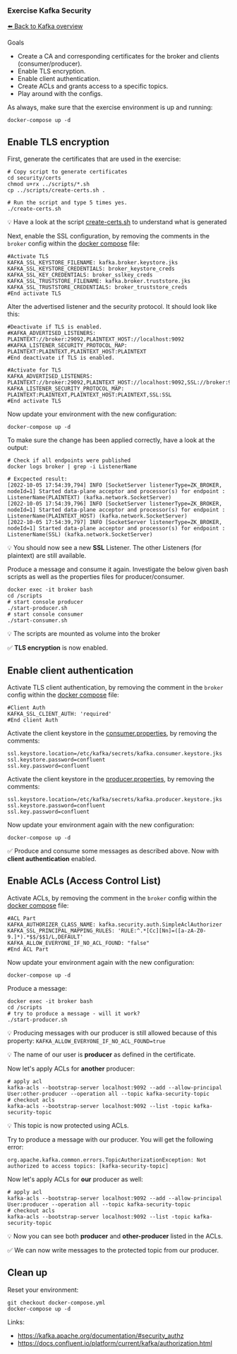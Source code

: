 ### Exercise Kafka Security 

[⬅️ Back to Kafka overview](README.md)

Goals

* Create a CA and corresponding certificates for the broker and clients (consumer/producer).
* Enable TLS encryption.
* Enable client authentication.
* Create ACLs and grants access to a specific topics.
* Play around with the configs.

As always, make sure that the exercise environment is up and running:

```
docker-compose up -d
```

## Enable TLS encryption

First, generate the certificates that are used in the exercise:

```
# Copy script to generate certificates
cd security/certs
chmod u+rx ../scripts/*.sh
cp ../scripts/create-certs.sh .

# Run the script and type 5 times yes.
./create-certs.sh
```

💡 Have a look at the script [create-certs.sh](/security/scripts/create-certs.sh) to understand what is generated

Next, enable the SSL configuration, by removing the comments in the `broker` config within the [docker compose](docker-compose.yml) file:

```
#Activate TLS   
KAFKA_SSL_KEYSTORE_FILENAME: kafka.broker.keystore.jks 
KAFKA_SSL_KEYSTORE_CREDENTIALS: broker_keystore_creds
KAFKA_SSL_KEY_CREDENTIALS: broker_sslkey_creds
KAFKA_SSL_TRUSTSTORE_FILENAME: kafka.broker.truststore.jks
KAFKA_SSL_TRUSTSTORE_CREDENTIALS: broker_truststore_creds
#End activate TLS
```

Alter the advertised listener and the security protocol. It should look like this:

```
#Deactivate if TLS is enabled.
#KAFKA_ADVERTISED_LISTENERS: PLAINTEXT://broker:29092,PLAINTEXT_HOST://localhost:9092
#KAFKA_LISTENER_SECURITY_PROTOCOL_MAP:  PLAINTEXT:PLAINTEXT,PLAINTEXT_HOST:PLAINTEXT
#End deactivate if TLS is enabled.

#Activate for TLS
KAFKA_ADVERTISED_LISTENERS: PLAINTEXT://broker:29092,PLAINTEXT_HOST://localhost:9092,SSL://broker:9093
KAFKA_LISTENER_SECURITY_PROTOCOL_MAP: PLAINTEXT:PLAINTEXT,PLAINTEXT_HOST:PLAINTEXT,SSL:SSL
#End activate TLS
```

Now update your environment with the new configuration:

```
docker-compose up -d
```

To make sure the change has been applied correctly, have a look at the output:

```
# Check if all endpoints were published
docker logs broker | grep -i ListenerName

# Excpected result:
[2022-10-05 17:54:39,794] INFO [SocketServer listenerType=ZK_BROKER, nodeId=1] Started data-plane acceptor and processor(s) for endpoint : ListenerName(PLAINTEXT) (kafka.network.SocketServer)
[2022-10-05 17:54:39,796] INFO [SocketServer listenerType=ZK_BROKER, nodeId=1] Started data-plane acceptor and processor(s) for endpoint : ListenerName(PLAINTEXT_HOST) (kafka.network.SocketServer)
[2022-10-05 17:54:39,797] INFO [SocketServer listenerType=ZK_BROKER, nodeId=1] Started data-plane acceptor and processor(s) for endpoint : ListenerName(SSL) (kafka.network.SocketServer)
```

💡 You should now see a new **SSL** Listener. The other Listeners (for plaintext) are still available.

Produce a message and consume it again. Investigate the below given bash scripts as well as the properties files for producer/consumer.

```
docker exec -it broker bash
cd /scripts
# start console producer
./start-producer.sh
# start console consumer
./start-consumer.sh
```

💡 The scripts are mounted as volume into the broker

✅ **TLS encryption** is now enabled.

## Enable client authentication

Activate TLS client authentication, by removing the comment in the `broker` config within the [docker compose](docker-compose.yml) file:

```
#Client Auth
KAFKA_SSL_CLIENT_AUTH: 'required'  
#End client Auth   
```

Activate the client keystore in the [consumer.properties](security/scripts/consumer.properties), by removing the comments:

```
ssl.keystore.location=/etc/kafka/secrets/kafka.consumer.keystore.jks
ssl.keystore.password=confluent
ssl.key.password=confluent
```

Activate the client keystore in the [producer.properties](security/scripts/producer.properties), by removing the comments:

```
ssl.keystore.location=/etc/kafka/secrets/kafka.producer.keystore.jks
ssl.keystore.password=confluent
ssl.key.password=confluent
```

Now update your environment again with the new configuration:

```
docker-compose up -d
```

✅ Produce and consume some messages as described above. Now with **client authentication** enabled.

## Enable ACLs (Access Control List)

Activate ACLs, by removing the comment in the `broker` config within the [docker compose](docker-compose.yml) file:

```
#ACL Part
KAFKA_AUTHORIZER_CLASS_NAME: kafka.security.auth.SimpleAclAuthorizer
KAFKA_SSL_PRINCIPAL_MAPPING_RULES: 'RULE:^.*[Cc][Nn]=([a-zA-Z0-9.]*).*$$/$$1/L,DEFAULT'   
KAFKA_ALLOW_EVERYONE_IF_NO_ACL_FOUND: "false"
#End ACL Part
```

Now update your environment again with the new configuration:

```
docker-compose up -d
```

Produce a message:

```
docker exec -it broker bash
cd /scripts
# try to produce a message - will it work?
./start-producer.sh
```

💡 Producing messages with our producer is still allowed because of this property: `KAFKA_ALLOW_EVERYONE_IF_NO_ACL_FOUND=true`

💡 The name of our user is **producer** as defined in the certificate.

Now let's apply ACLs for **another** producer:

```
# apply acl
kafka-acls --bootstrap-server localhost:9092 --add --allow-principal User:other-producer --operation all --topic kafka-security-topic
# checkout acls
kafka-acls --bootstrap-server localhost:9092 --list -topic kafka-security-topic
```

💡 This topic is now protected using ACLs.

Try to produce a message with our producer. You will get the following error:

```
org.apache.kafka.common.errors.TopicAuthorizationException: Not authorized to access topics: [kafka-security-topic]
```

Now let's apply ACLs for **our** producer as well:

```
# apply acl
kafka-acls --bootstrap-server localhost:9092 --add --allow-principal User:producer --operation all --topic kafka-security-topic
# checkout acls
kafka-acls --bootstrap-server localhost:9092 --list -topic kafka-security-topic
```

💡 Now you can see both **producer** and **other-producer** listed in the ACLs.

✅ We can now write messages to the protected topic from our producer.

## Clean up

Reset your environment:
```
git checkout docker-compose.yml
docker-compose up -d
```

Links:
* https://kafka.apache.org/documentation/#security_authz
* https://docs.confluent.io/platform/current/kafka/authorization.html
